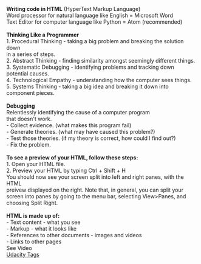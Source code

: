 <!doctype html>
<html>
<head>
<title>Janet Hamilton - Project 1</title>
</head>
<body>
<div>
<b>Writing code in HTML</b> (HyperText Markup Language)<br>
Word processor for natural language like English = Microsoft Word<br>
Text Editor for computer language like Python = Atom (recommended)<br><br>
</div>

<div class="Programmer Pragraph">
  <b>Thinking Like a Programmer</b><br>
  <div class="steps">
    1. Procedural Thinking - taking a big problem and breaking the solution down<br>
    in a series of steps.<br>
    2. Abstract Thinking - finding similarity amongst seemingly different things.<br>
    3. Systematic Debugging - identifying problems and tracking down<br>
    potential causes.<br>
    4. Technological Empathy - understanding how the computer sees things.<br>
    5. Systems Thinking - taking a big idea and breaking it down into<br>
    component pieces.<br><br>
  </div>
</div>
<div class="Debugging Pragraph">
  <b>Debugging</b><br>
  <div class="Steps">
    Relentlessly identifying the cause of a computer program<br>
    that doesn't work.<br>
    - Collect evidence. (what makes this program fail)<br>
    - Generate theories. (what may have caused this problem?)<br>
    - Test those theories. (if my theory is correct, how could I find out?)<br>
    - Fix the problem.<br><br>
  </div>
</div>
<div class="See a PreviewParagraph">
<b>To see a preview of your HTML, follow these steps:</b><br>
  <div class="Steps">

</div>
  1. Open your HTML file. <br>
  2. Preview your HTML by typing Ctrl + Shift + H<br>
  You should now see your screen split into left and right panes, with the HTML<br>
  preivew displayed on the right. Note that, in general, you can split your <br>
  screen into panes by going to the menu bar, selecting View>Panes, and <br>
  choosing Split Right.<br><br>
  </div>
</div>
<div class="HTML is made up of Pragraph">
<b>HTML is made up of:</b><br>
  <div class="Steps">
    - Text content - what you see<br>
    - Markup - what it looks like<br>
    - References to other documents - images and videos<br>
    - Links to other pages<br>
    See Video<br>
    <a href="https://classroom.udacity.com/nanodegrees/nd000/parts/b920608d-be3c-4d5f-851f-6ab3eeb8997b/modules/8f2b6689-b7fd-4c54-9c13-99bb29278990/lessons/404b6925-2a6e-4617-8818-3bd890906f75/concepts/89421f0e-6932-4fea-b602-a393b931d229">Udacity Tags</a>
  </div>
</div>

